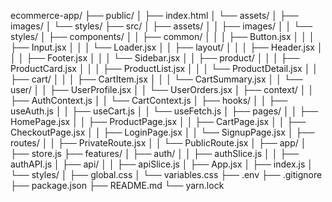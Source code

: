 ecommerce-app/
├── public/
│   ├── index.html
│   └── assets/
│       ├── images/
│       └── styles/
├── src/
│   ├── assets/
│   │   ├── images/
│   │   └── styles/
│   ├── components/
│   │   ├── common/
│   │   │   ├── Button.jsx
│   │   │   ├── Input.jsx
│   │   │   └── Loader.jsx
│   │   ├── layout/
│   │   │   ├── Header.jsx
│   │   │   ├── Footer.jsx
│   │   │   └── Sidebar.jsx
│   │   ├── product/
│   │   │   ├── ProductCard.jsx
│   │   │   ├── ProductList.jsx
│   │   │   └── ProductDetail.jsx
│   │   ├── cart/
│   │   │   ├── CartItem.jsx
│   │   │   └── CartSummary.jsx
│   │   └── user/
│   │       ├── UserProfile.jsx
│   │       └── UserOrders.jsx
│   ├── context/
│   │   ├── AuthContext.js
│   │   └── CartContext.js
│   ├── hooks/
│   │   ├── useAuth.js
│   │   ├── useCart.js
│   │   └── useFetch.js
│   ├── pages/
│   │   ├── HomePage.jsx
│   │   ├── ProductPage.jsx
│   │   ├── CartPage.jsx
│   │   ├── CheckoutPage.jsx
│   │   ├── LoginPage.jsx
│   │   └── SignupPage.jsx
│   ├── routes/
│   │   ├── PrivateRoute.jsx
│   │   └── PublicRoute.jsx
│   ├── app/
│   ├── store.js
    ├── features/
│       ├── auth/
│       │    ├── authSlice.js
│       │    ├── authAPI.js
│       ├── api/
│   │        ├── apiSlice.js
│   ├── App.jsx
│   ├── index.js
│   └── styles/
│       ├── global.css
│       └── variables.css
├── .env
├── .gitignore
├── package.json
├── README.md
└── yarn.lock
